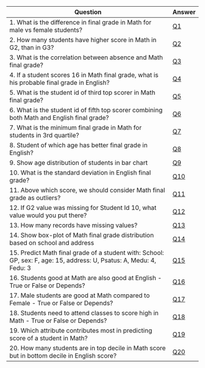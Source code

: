 | Question | Answer |
|----|--------|
|  1. What is the difference in final grade in Math for male vs female students?  |  [Q1](https://github.com/mraihan19/data-analysis-diary/blob/main/pandas/problem%20%26%20solution/Q1.py)      |
| 2. How many students have higher score in Math in G2, than in G3?    |   [Q2]()     |
| 3. What is the correlation between absence and Math final grade?   |  [Q3]()      |
| 4. If a student scores 16 in Math final grade, what is his probable final grade in English?    | [Q4]() |
| 5. What is the student id of third top scorer in Math final grade?   | [Q5]() |
| 6. What is the student id of fifth top scorer combining both Math and English final grade?   |[Q6]()  |
| 7. What is the minimum final grade in Math for students in 3rd quartile?   | [Q7]() |
| 8. Student of which age has better final grade in English?   |[Q8]()  |
| 9. Show age distribution of students in bar chart   | [Q9]() |
| 10. What is the standard deviation in English final grade?   | [Q10]() |
| 11. Above which score, we should consider Math final grade as outliers?   | [Q11]() |
| 12. If G2 value was missing for Student Id 10, what value would you put there?    | [Q12]() |
| 13. How many records have missing values?     | [Q13]() |
| 14. Show box-plot of Math final grade distribution based on school and address   | [Q14]() |
| 15. Predict Math final grade of a student with: School: GP, sex: F, age: 15, address: U, Psatus: A, Medu: 4, Fedu: 3   | [Q15]() |
| 16. Students good at Math are also good at English - True or False or Depends?| [Q16]() |
| 17. Male students are good at Math compared to Female - True or False or Depends?   | [Q17]() |
| 18. Students need to attend classes to score high in Math - True or False or Depends?   | [Q18]() |
| 19. Which attribute contributes most in predicting score of a student in Math?   | [Q19]() |
| 20. How many students are in top decile in Math score but in bottom decile in English score?   | [Q20]() |